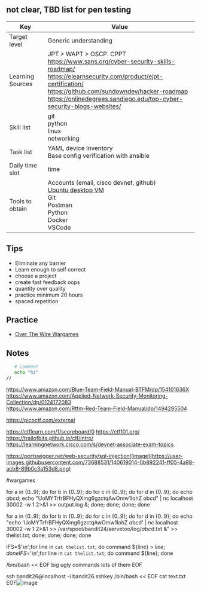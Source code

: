## not clear, TBD list for pen testing
Key | Value
---- | ----
Target level | Generic understanding
Learning Sources | JPT > WAPT > OSCP. CPPT <br /> https://www.sans.org/cyber-security-skills-roadmap/ <br />https://elearnsecurity.com/product/ejpt-certification/ <br /> https://github.com/sundowndev/hacker-roadmap <br /> https://onlinedegrees.sandiego.edu/top-cyber-security-blogs-websites/ <br />
Skill list | git <br /> python <br /> linux <br /> networking 
Task list | YAML device Inventory <br /> Base config verification with ansible <br />
Daily time slot | time
Tools to obtain | Accounts (email, cisco devnet, github) <br /> [Ubuntu desktop VM](https://github.com/pithei/py100/blob/master/6_cisco_devnet/001_ubuntu_prep.txt) <br /> Git <br /> Postman <br /> Python <br /> Docker <br /> VSCode <br />


## Tips
- Eliminate any barrier
- Learn enough to self correct
- choose a project
- create fast feedback oops
- quantity over quality
- practice minimum 20 hours
- spaced repetition

## Practice
- [Over The Wire Wargames](https://overthewire.org/wargames/)

## Notes

```bash
   # comment
   echo "hi"
//
```
 
https://www.amazon.com/Blue-Team-Field-Manual-BTFM/dp/154101636X <br />
https://www.amazon.com/Applied-Network-Security-Monitoring-Collection/dp/0124172083 <br />
https://www.amazon.com/Rtfm-Red-Team-Field-Manual/dp/1494295504 <br />


https://picoctf.com/external

https://ctflearn.com/1/scoreboard/0
https://ctf101.org/
https://trailofbits.github.io/ctf/intro/
https://learningnetwork.cisco.com/s/devnet-associate-exam-topics


https://portswigger.net/web-security/sql-injection![image](https://user-images.githubusercontent.com/73688531/140619014-0b892241-ff05-4a98-acb8-89b0c3a153d8.png)


#wargames

for a in {0..9}; do for b in {0..9}; do for c in {0..9}; do for d in {0..9}; do echo $a$b$c$d; echo "UoMYTrfrBFHyQXmg6gzctqAwOmw1IohZ $a$b$c$d" | nc localhost 30002 -w 1 2>&1 >> output.log &; done; done; done; done



for a in {0..9}; do for b in {0..9}; do for c in {0..9}; do for d in {0..9}; do echo "echo 'UoMYTrfrBFHyQXmg6gzctqAwOmw1IohZ $a$b$c$d' | nc localhost 30002 -w 1 2>&1 >> /var/spool/bandit24/servetoo/log/$a$b$c$d.txt &" >> thelist.txt; done; done; done; done




IFS=$'\n';for line in `cat thelist.txt`; do command ${line} > ${line}; done
IFS=$'\n';for line in `cat thelist.txt`; do command ${line}; done


/bin/bash << EOF
big ugly commands
lots of them
EOF


ssh bandit26@localhost -i bandit26.sshkey /bin/bash << EOF
cat text.txt
EOF![image](https://user-images.githubusercontent.com/73688531/140619018-301ba479-fb90-4b67-a3b4-f6bf96eca0da.png)

